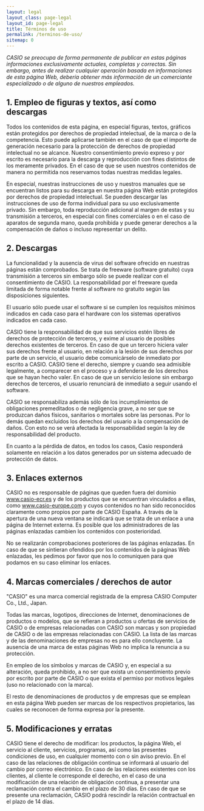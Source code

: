 ```yaml
---
layout: legal
layout_class: page-legal   
layout_id: page-legal    
title: Términos de uso
permalink: /terminos-de-uso/
sitemap: 0
---
```

<p><em>CASIO se preocupa de forma permanente de publicar en estas páginas informaciones exclusivamente actuales, completas y correctas. Sin embargo, antes de realizar cualquier operación basada en informaciones de esta página Web, debería obtener más información de un comerciante especializado o de alguno de nuestros empleados.</em></p>
<h2>1. Empleo de figuras y textos, así como descargas</h2>
<p>Todos los contenidos de esta página, en especial figuras, textos, gráficos están protegidos por derechos de propiedad intelectual, de la marca o de la competencia. Esto puede aplicarse también en el caso de que el importe de generación necesario para la protección de derechos de propiedad intelectual no se alcance. Nuestro consentimiento previo expreso y por escrito es necesario para la descarga y reproducción con fines distintos de los meramente privados. En el caso de que se usen nuestros contenidos de manera no permitida nos reservamos todas nuestras medidas legales. </p>
<p>En especial, nuestras instrucciones de uso y nuestros manuales que se encuentran listos para su descarga en nuestra página Web están protegidos por derechos de propiedad intelectual. Se pueden descargar las instrucciones de uso de forma individual para su uso exclusivamente privado. Sin embargo, toda reproducción adicional al margen de estas y su transmisión a terceros, en especial con fines comerciales o en el caso de aparatos de segunda mano, queda prohibida y puede generar derechos a la compensación de daños o incluso representar un delito.</p>
<h2>2. Descargas</h2>
<p>La funcionalidad y la ausencia de virus del software ofrecido en nuestras páginas están comprobados. Se trata de freeware (software gratuito) cuya transmisión a terceros sin embargo sólo se puede realizar con el consentimiento de CASIO. La responsabilidad por el freeware queda limitada de forma notable frente al software no gratuito según las disposiciones siguientes. </p>
<p>El usuario sólo puede usar el software si se cumplen los requisitos mínimos indicados en cada caso para el hardware con los sistemas operativos indicados en cada caso. </p>
<p>CASIO tiene la responsabilidad de que sus servicios estén libres de derechos de protección de terceros, y exime al usuario de posibles derechos existentes de terceros. En caso de que un tercero hiciera valer sus derechos frente al usuario, en relación a la lesión de sus derechos por parte de un servicio, el usuario debe comunicárselo de inmediato por escrito a CASIO. CASIO tiene el derecho, siempre y cuando sea admisible legalmente, a comparecer en el proceso y a defenderse de los derechos que se hayan hecho valer. En caso de que un servicio lesione sin embargo derechos de terceros, el usuario renunciará de inmediato a seguir usando el software. </p>
<p>CASIO se responsabiliza además sólo de los incumplimientos de obligaciones premeditados o de negligencia grave, a no ser que se produzcan daños físicos, sanitarios o mortales sobre las personas. Por lo demás quedan excluidos los derechos del usuario a la compensación de daños. Con esto no se verá afectada la responsabilidad según la ley de responsabilidad del producto. </p>
<p>En cuanto a la pérdida de datos, en todos los casos, Casio responderá solamente en relación a los datos generados por un sistema adecuado de protección de datos.</p>
<h2>3. Enlaces externos</h2>
<p>CASIO no es responsable de páginas que queden fuera del dominio <a href="http://www.casio-ecr.es">www.casio-ecr.es</a> y de los productos que se encuentran vinculados a ellas, como <a href="http://www.casio-europe.com">www.casio-europe.com</a> y cuyos contenidos no han sido reconocidos claramente como propios por parte de CASIO España. A través de la apertura de una nueva ventana se indicará que se trata de un enlace a una página de Internet externa. Es posible que los administradores de las páginas enlazadas cambien los contenidos con posterioridad.</p>
<p>No se realizarán comprobaciones posteriores de las páginas enlazadas. En caso de que se sintieran ofendidos por los contenidos de la páginas Web enlazadas, les pedimos por favor que nos lo comuniquen para que podamos en su caso eliminar los enlaces.</p>
<h2>4. Marcas comerciales / derechos de autor</h2>
<p>"CASIO" es una marca comercial registrada de la empresa CASIO Computer Co., Ltd., Japan. </p>
<p>Todas las marcas, logotipos, direcciones de Internet, denominaciones de productos o modelos, que se refieran a productos u ofertas de servicios de CASIO o de empresas relacionadas con CASIO son marcas y son propiedad de CASIO o de las empresas relacionadas con CASIO. La lista de las marcas y de las denominaciones de empresas no es para ello concluyente. La ausencia de una marca de estas páginas Web no implica la renuncia a su protección. </p>
<p>En empleo de los símbolos y marcas de CASIO y, en especial a su alteración, queda prohibido, a no ser que exista un consentimiento previo por escrito por parte de CASIO o que exista el permiso por motivos legales (uso no relacionado con la marca). </p>
<p>El resto de denominaciones de productos y de empresas que se emplean en esta página Web pueden ser marcas de los respectivos propietarios, las cuales se reconocen de forma expresa por la presente.</p>
<h2>5. Modificaciones y erratas</h2>
<p>CASIO tiene el derecho de modificar: los productos, la página Web, el servicio al cliente, servicios, programas, así como las presentes condiciones de uso, en cualquier momento con o sin aviso previo. En el caso de las relaciones de obligación continua se informará al usuario del cambio por correo electrónico. En caso de las relaciones existentes con los clientes, al cliente le corresponde el derecho, en el caso de una modificación de una relación de obligación continua, a presentar una reclamación contra el cambio en el plazo de 30 días. En caso de que se presente una reclamación, CASIO podrá rescindir la relación contractual en el plazo de 14 días.</p>
